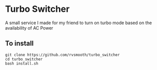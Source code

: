 # Turbo Switcher

A small service I made for my friend to turn on turbo mode based on the availability of AC Power

## To install 
```
git clone https://github.com/rvsmooth/turbo_switcher
cd turbo_switcher 
bash install.sh 
